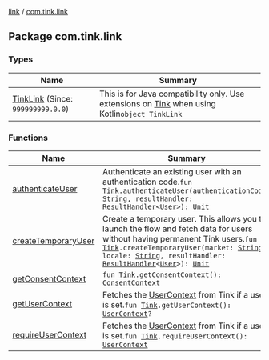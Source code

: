 [link](../index.md) / [com.tink.link](./index.md)

## Package com.tink.link

### Types

| Name | Summary |
|---|---|
| [TinkLink](-tink-link/index.md) (Since: `999999999.0.0`) | This is for Java compatibility only. Use extensions on [Tink](../com.tink.core/-tink/index.md) when using Kotlin`object TinkLink` |

### Functions

| Name | Summary |
|---|---|
| [authenticateUser](authenticate-user.md) | Authenticate an existing user with an authentication code.`fun `[`Tink`](../com.tink.core/-tink/index.md)`.authenticateUser(authenticationCode: `[`String`](https://kotlinlang.org/api/latest/jvm/stdlib/kotlin/-string/index.html)`, resultHandler: `[`ResultHandler`](../com.tink.service.handler/-result-handler/index.md)`<`[`User`](../com.tink.model.user/-user/index.md)`>): `[`Unit`](https://kotlinlang.org/api/latest/jvm/stdlib/kotlin/-unit/index.html) |
| [createTemporaryUser](create-temporary-user.md) | Create a temporary user. This allows you to launch the flow and fetch data for users without having permanent Tink users.`fun `[`Tink`](../com.tink.core/-tink/index.md)`.createTemporaryUser(market: `[`String`](https://kotlinlang.org/api/latest/jvm/stdlib/kotlin/-string/index.html)`, locale: `[`String`](https://kotlinlang.org/api/latest/jvm/stdlib/kotlin/-string/index.html)`, resultHandler: `[`ResultHandler`](../com.tink.service.handler/-result-handler/index.md)`<`[`User`](../com.tink.model.user/-user/index.md)`>): `[`Unit`](https://kotlinlang.org/api/latest/jvm/stdlib/kotlin/-unit/index.html) |
| [getConsentContext](get-consent-context.md) | `fun `[`Tink`](../com.tink.core/-tink/index.md)`.getConsentContext(): `[`ConsentContext`](../com.tink.link.consent/-consent-context/index.md) |
| [getUserContext](get-user-context.md) | Fetches the [UserContext](../com.tink.link.core.user/-user-context/index.md) from Tink if a user is set.`fun `[`Tink`](../com.tink.core/-tink/index.md)`.getUserContext(): `[`UserContext`](../com.tink.link.core.user/-user-context/index.md)`?` |
| [requireUserContext](require-user-context.md) | Fetches the [UserContext](../com.tink.link.core.user/-user-context/index.md) from Tink if a user is set.`fun `[`Tink`](../com.tink.core/-tink/index.md)`.requireUserContext(): `[`UserContext`](../com.tink.link.core.user/-user-context/index.md) |
